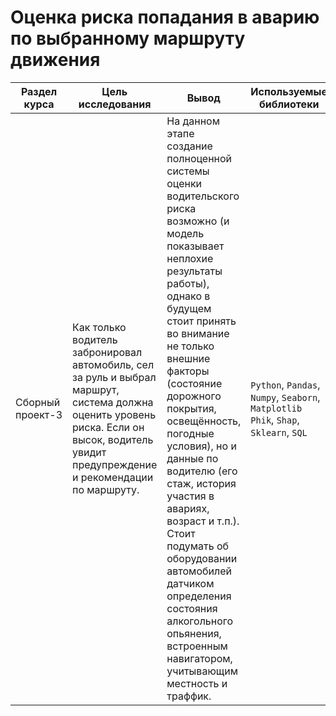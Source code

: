 # Оценка риска попадания в аварию по выбранному маршруту движения

Раздел курса| Цель исследования | Вывод | Используемые библиотеки
------------- |------------------|---------------- | -----------------------
Сборный проект-3 |Как только водитель забронировал автомобиль, сел за руль и выбрал маршрут, система должна оценить уровень риска. Если он высок, водитель увидит предупреждение и рекомендации по маршруту. | На данном этапе создание полноценной системы оценки водительского риска возможно (и модель показывает неплохие результаты работы), однако в будущем стоит принять во внимание не только внешние факторы (состояние дорожного покрытия, освещённость, погодные условия), но и данные по водителю (его стаж, история участия в авариях, возраст и т.п.). Стоит подумать об оборудовании автомобилей датчиком определения состояния алкогольного опьянения, встроенным навигатором, учитывающим местность и траффик. | `Python`, `Pandas`, `Numpy`, `Seaborn`, `Matplotlib` `Phik`, `Shap`, `Sklearn`, `SQL`
